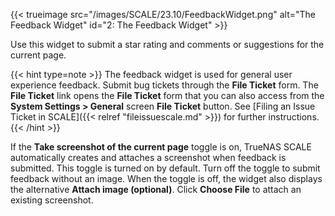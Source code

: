 ---
---

{{< trueimage src="/images/SCALE/23.10/FeedbackWidget.png" alt="The Feedback Widget" id="2: The Feedback Widget" >}}

Use this widget to submit a star rating and comments or suggestions for the current page.

{{< hint type=note >}}
The feedback widget is used for general user experience feedback. Submit bug tickets through the **File Ticket** form. The **File Ticket** link opens the **File Ticket** form that you can also access from the **System Settings > General** screen **File Ticket** button. See [Filing an Issue Ticket in SCALE]({{< relref "fileissuescale.md" >}}) for further instructions.
{{< /hint >}}

If the **Take screenshot of the current page** toggle is on, TrueNAS SCALE automatically creates and attaches a screenshot when feedback is submitted.
This toggle is turned on by default.
Turn off the toggle to submit feedback without an image.
When the toggle is off, the widget also displays the alternative **Attach image (optional)**.
Click **Choose File** to attach an existing screenshot.
